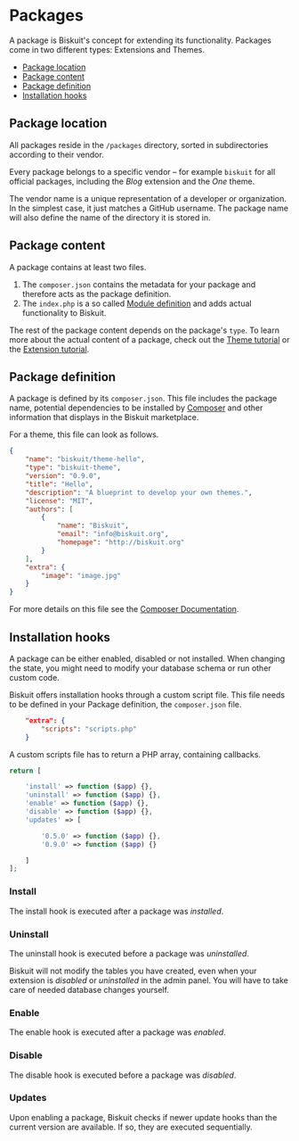 # Packages
<p class="uk-article-lead">A package is Biskuit's concept for extending its functionality. Packages come in two different types: Extensions and Themes.</p>

<ul class="uk-list">
    <li><a href="#package-location">Package location</a></li>
    <li><a href="#package-content">Package content</a></li>
    <li><a href="#package-definition">Package definition</a></li>
    <li><a href="#installation-hooks">Installation hooks</a></li>
</ul>

## Package location
All packages reside in the `/packages` directory, sorted in subdirectories according to their vendor.

Every package belongs to a specific vendor &ndash; for example `biskuit` for all official packages, including the _Blog_ extension and the _One_ theme.

The vendor name is a unique representation of a developer or organization. In the simplest case, it just matches a GitHub username. The package name will also define the name of the directory it is stored in.

## Package content
A package contains at least two files.
1. The `composer.json` contains the metadata for your package and therefore acts as the package definition.
2. The `index.php` is a so called [Module definition](modules.md) and adds actual functionality to Biskuit.

The rest of the package content depends on the package's `type`. To learn more about the actual content of a package, check out the [Theme tutorial](../tutorials/theme.md) or the [Extension tutorial](../tutorials/extension.md).

## Package definition
A package is defined by its `composer.json`. This file includes the package name, potential dependencies to be installed by [Composer](https://getcomposer.org) and other information that displays in the Biskuit marketplace.

For a theme, this file can look as follows.

```json
{
    "name": "biskuit/theme-hello",
    "type": "biskuit-theme",
    "version": "0.9.0",
    "title": "Hello",
    "description": "A blueprint to develop your own themes.",
    "license": "MIT",
    "authors": [
        {
            "name": "Biskuit",
            "email": "info@biskuit.org",
            "homepage": "http://biskuit.org"
        }
    ],
    "extra": {
        "image": "image.jpg"
    }
}
```

For more details on this file see the [Composer Documentation](https://getcomposer.org/doc/01-basic-usage.md).

## Installation hooks
A package can be either enabled, disabled or not installed. When changing the state, you might need to modify your database schema or run other custom code.

Biskuit offers installation hooks through a custom script file. This file needs to be defined in your Package definition, the `composer.json` file.

```json
    "extra": {
        "scripts": "scripts.php"
    }
```

A custom scripts file has to return a PHP array, containing callbacks.

```php
return [

    'install' => function ($app) {},
    'uninstall' => function ($app) {},
    'enable' => function ($app) {},
    'disable' => function ($app) {},
    'updates' => [

        '0.5.0' => function ($app) {},
        '0.9.0' => function ($app) {}

    ]
];
```

### Install
The install hook is executed after a package was _installed_.

### Uninstall
The uninstall hook is executed before a package was _uninstalled_.

Biskuit will not modify the tables you have created, even when your extension is _disabled_ or _uninstalled_ in the admin panel. You will have to take care of needed database changes yourself.

### Enable
The enable hook is executed after a package was _enabled_.

### Disable
The disable hook is executed before a package was _disabled_.

### Updates
Upon enabling a package, Biskuit checks if newer update hooks than the current version are available. If so, they are executed sequentially.
